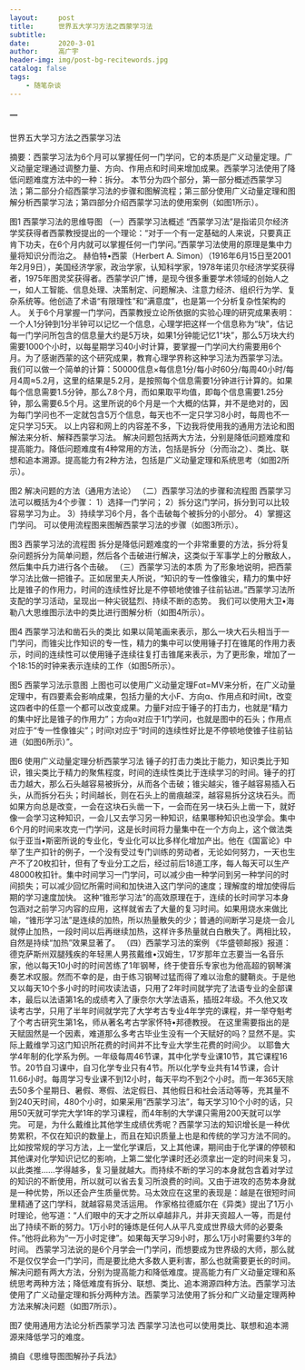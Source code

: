 ```yaml
---
layout:     post
title:      世界五大学习方法之西蒙学习法
subtitle:   
date:       2020-3-01
author:     高广宇
header-img: img/post-bg-recitewords.jpg
catalog: false
tags:
    - 随笔杂谈
---
```


#### 一

世界五大学习方法之西蒙学习法


摘要：西蒙学习法为6个月可以掌握任何一门学问，它的本质是广义动量定理。广义动量定理通过调整力量、方向、作用点和时间来增加成果。西蒙学习法使用了降低问题难度方法中的一种：拆分。
本节分为四个部分，第一部分概述西蒙学习法；第二部分介绍西蒙学习法的步骤和图解流程；第三部分使用广义动量定理和图解分析西蒙学习法；第四部分介绍西蒙学习法的使用案例（如图1所示）。

图1 西蒙学习法的思维导图
（一）西蒙学习法概述
“西蒙学习法”是指诺贝尔经济学奖获得者西蒙教授提出的一个理论：“对于一个有一定基础的人来说，只要真正肯下功夫，在6个月内就可以掌握任何一门学问。”西蒙学习法使用的原理是集中力量将知识分而治之。
赫伯特•西蒙（Herbert A. Simon）（1916年6月15日至2001年2月9日），美国经济学家，政治学家，认知科学家，1978年诺贝尔经济学奖获得者，1975年图灵奖获得者。西蒙学识广博，是现今很多重要学术领域的创始人之一，如人工智能、信息处理、决策制定、问题解决、注意力经济、组织行为学、复杂系统等。他创造了术语“有限理性”和“满意度”，也是第一个分析复杂性架构的人。
关于6个月掌握一门学问，西蒙教授立论所依据的实验心理的研究成果表明：一个人1分钟到1分半钟可以记忆一个信息，心理学把这样一个信息称为“块”，估记每一门学问所包含的信息量大约是5万块，如果1分钟能记忆1“块”，那么5万块大约需要1000个小时，以每星期学习40小时计算，要掌握一门学问大约需要用6个月。为了感谢西蒙的这个研究成果，教育心理学界称这种学习法为西蒙学习法。
我们可以做一个简单的计算：50000信息×每信息1分/每小时60分/每周40小时/每月4周≈5.2月，这里的结果是5.2月，是按照每个信息需要1分钟进行计算的。如果每个信息需要1.5分钟，那么7.8个月，而如果取平均值，即每个信息需要1.25分钟，那么需要6.5个月。这里所说的6个月是一个大概的估算，并不是绝对的，因为每门学问也不一定就包含5万个信息，每天也不一定只学习8小时，每周也不一定只学习5天。
以上内容和网上的内容差不多，下边我将使用我的通用方法论和图解法来分析、解释西蒙学习法。
解决问题包括两大方法，分别是降低问题难度和提高能力。降低问题难度有4种常用的方法，包括是拆分（分而治之）、类比、联想和追本溯源。提高能力有2种方法，包括是广义动量定理和系统思考（如图2所示）。

图2 解决问题的方法（通用方法论）
（二）西蒙学习法的步骤和流程图
西蒙学习法可以概括为4个步骤：
1）选择一门学问；
2）拆分这门学问，拆分到可以比较容易学习为止。
3）持续学习6个月，各个击破每个被拆分的小部分。
4）掌握这门学问。
可以使用流程图来图解西蒙学习法的步骤（如图3所示）。

图3 西蒙学习法的流程图
拆分是降低问题难度的一个非常重要的方法，拆分将复杂问题拆分为简单问题，然后各个击破进行解决，这类似于军事学上的分散敌人，然后集中兵力进行各个击破。
（三）西蒙学习法的本质
为了形象地说明，把西蒙学习法比做一把锥子。正如居里夫人所说，“知识的专一性像锥尖，精力的集中好比是锥子的作用力，时间的连续性好比是不停顿地使锥子往前钻进。”西蒙学习法所支配的学习活动，呈现出一种尖锐猛烈、持续不断的态势。
我们可以使用大卫•海勒八大思维图示法中的类比进行图解分析（如图4所示）。

图4 西蒙学习法和凿石头的类比
如果以简笔画来表示，那么一块大石头相当于一门学问，而锥尖比作知识的专一性，精力的集中可以使用锤子打在锥尾的作用力表示，时间的连续性可以使用锤子连续往复打击锥尾来表示，为了更形象，增加了一个18:15的时钟来表示连续的工作（如图5所示）。

图5 西蒙学习法示意图
上图也可以使用广义动量定理Fαt=MV来分析，在广义动量定理中，有四要素会影响成果，包括力量的大小F、方向α、作用点和时间t，改变这四者中的任意一个都可以改变成果。力量F对应于锤子的打击力，也就是“精力的集中好比是锥子的作用力”；方向α对应于1门学问，也就是图中的石头；作用点对应于“专一性像锥尖”；时间t对应于“时间的连续性好比是不停顿地使锥子往前钻进（如图6所示）”。

图6 使用广义动量定理分析西蒙学习法
锤子的打击力类比于能力，知识类比于知识，锥尖类比于精力的聚焦程度，时间的连续性类比于连续学习的时间。锤子的打击力越大，那么石头越容易被拆分，从而各个击破；锥尖越尖，锥子越容易插入石头，从而拆分石头；时间越长，则在石头上的凿痕越深，越容易拆分这块石头。而如果方向总是改变，一会在这块石头凿一下，一会而在另一块石头上凿一下，就好像一会学习这种知识，一会儿又去学习另一种知识，结果哪种知识也没学会。集中6个月的时间来攻克一门学问，这是长时间将力量集中在一个方向上，这个做法类似于亚当•斯密所说的专业化，专业化可以比多样化增加产出。他在《国富论》中举了生产扣针的例子，一个没有受过专门训练的劳动者，无论如何努力，一天也生产不了20枚扣针，但有了专业分工之后，经过前后18道工序，每人每天可以生产48000枚扣针。集中时间学习一门学问，可以减少由一种学问到另一种学问的时间损失；可以减少回忆所需时间和加快进入这门学问的速度；理解度的增加使得后期的学习速度加快。
这种“锥形学习法”的高效原理在于，连续的长时间学习本身包涵对之前学习内容的应用，这样就省去了大量的复习时间。如果用烧水来做比喻，“锥形学习法”是连续的加热，所以热量散失的少；普通的间断学习是烧一会儿就停止加热，一段时间以后再继续加热，这样许多热量就白白散失了。两相比较，自然是持续“加热”效果显著了。
（四）西蒙学习法的案例
《华盛顿邮报》报道：德克萨斯州双腿残疾的年轻黑人男孩戴维•汉姆生，17岁那年立志要当一名音乐家，他以每天10小时的时间苦练了1年钢琴，终于使音乐专家也为他高超的钢琴演奏艺术叹服。然而不幸的是，由于练习钢琴过猛而得了难以治愈的腱鞘炎。于是他又以每天10个多小时的时间攻读法语，只用了2年时间就学完了法语专业的全部课本，最后以法语第1名的成绩考入了康奈尔大学法语系，插班2年级。不久他又攻读考古学，只用了半年时间就学完了大学考古专业4年学完的课程，并一举夺魁考了个考古研究生第1名，师从著名考古学家怀特•邦德教授。
在这里需要指出的是天赋固然是一个因素，难道那么多考古毕业生没有一个天赋好的吗？显然不是。实际上戴维学习这门知识所花费的时间并不比专业大学生花费的时间少。
以耶鲁大学4年制的化学系为例。一年级每周46节课，其中化学专业课10节，其它课程16节。20节自习课中，自习化学专业只有4节。所以化学专业共有14节课，合计11.66小时。每周学习专业课不到12小时，每天平均不到2个小时。而一年365天除去50多个星期日、暑假、寒假、法定假日、其他假日和社会活动等等，充其量不到240天时间，480个小时，如果采用“西蒙学习法”，每天学习10个小时的话，只用50天就可学完大学1年的学习课程，而4年制的大学课只需用200天就可以学完。
可是，为什么戴维比其他学生成绩优秀呢？西蒙学习法的知识增长是一种优势累积，不仅在知识的数量上，而且在知识质量上也是和传统的学习方法不同的。比如按常规的学习方法，上一堂化学课后，又上其他课，期间由于化学课的停顿和其他课对化学知识记忆的影响，上第二堂化学课时还必须拿出一定的时间来复习，以此类推……学得越多，复习量就越大。而持续不断的学习的本身就包含着对学过的知识的不断使用，所以就可以省去复习所浪费的时间。又由于进攻的态势本身就是一种优势，所以还会产生质量优势。马太效应在这里的表现是：越是在很短时间里精通了这门学科，就越容易灵活运用。
作家格拉德威尔在《异类》提出了1万小时理论，他写道：“人们眼中的天才之所以卓越非凡，并非天资超人一等，而是付出了持续不断的努力。1万小时的锤炼是任何人从平凡变成世界级大师的必要条件。”他将此称为“一万小时定律”。如果每天学习9小时，那么1万小时需要约3年的时间。
西蒙学习法说的是6个月学会一门学问，而想要成为世界级的大师，那么就不是仅仅学会一门学问，而是要比绝大多数人更利害，那么也就需要更长的时间。
解决问题有两大方法，分别为提高能力和降低难度。提高能力有广义动量定理和系统思考两种方法；降低难度有拆分、联想、类比、追本溯源四种方法。西蒙学习法使用了广义动量定理和拆分两种方法。西蒙学习法使用了拆分和广义动量定理两种方法来解决问题（如图7所示）。

图7 使用通用方法论分析西蒙学习法
西蒙学习法也可以使用类比、联想和追本溯源来降低学习的难度。


摘自《思维导图图解孙子兵法》

